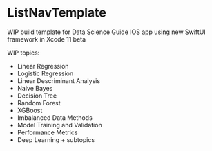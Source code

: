 # ListNavTemplate

WIP build template for Data Science Guide
IOS app using new SwiftUI framework in Xcode 11 beta

WIP topics:
* Linear Regression
* Logistic Regression
* Linear Descriminant Analysis
* Naive Bayes
* Decision Tree
* Random Forest
* XGBoost
* Imbalanced Data Methods
* Model Training and Validation
* Performance Metrics
* Deep Learning + subtopics




